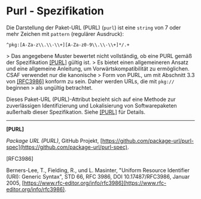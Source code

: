 # Purl - Spezifikation

Die Darstellung der Paket-URL (PURL) (`purl`) ist eine `string` von 7 oder mehr Zeichen mit `pattern` (regulärer Ausdruck):

```regexp
^pkg:[A-Za-z\\.\\-\\+][A-Za-z0-9\\.\\-\\+]*/.+
```

&gt; Das angegebene Muster bewertet nicht vollständig, ob eine PURL gemäß der Spezifikation [[PURL]](#purl) gültig ist.
&gt; Es bietet einen allgemeineren Ansatz und eine allgemeine Anleitung, um Vorwärtskompatibilität zu ermöglichen. CSAF verwendet nur die kanonische
&gt; Form von PURL, um mit Abschnitt 3.3 von [[RFC3986]](#rfc3986) konform zu sein. Daher werden URLs, die mit `pkg://` beginnen
&gt; als ungültig betrachtet.

Dieses Paket-URL (PURL)-Attribut bezieht sich auf eine Methode zur zuverlässigen Identifizierung und Lokalisierung von Softwarepaketen außerhalb dieser Spezifikation.
Siehe [[PURL]](#purl) für Details.

___

<a name="purl"/>**[PURL]**

*Package URL (PURL)*, GitHub Projekt, [https://github.com/package-url/purl-spec](https://github.com/package-url/purl-spec).

<a name="rfc3986"/>[RFC3986]

Berners-Lee, T., Fielding, R., und L. Masinter, "Uniform Resource Identifier (URI): Generic Syntax", STD 66, RFC 3986, DOI 10.17487/RFC3986, Januar 2005, [https://www.rfc-editor.org/info/rfc3986](https://www.rfc-editor.org/info/rfc3986).
